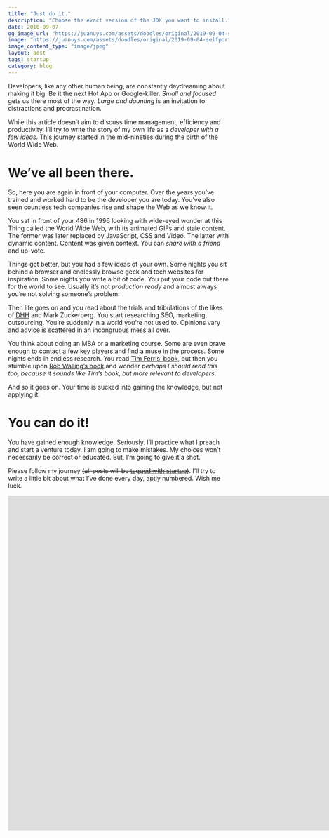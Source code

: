 ```yaml
---
title: "Just do it."
description: "Choose the exact version of the JDK you want to install."
date: 2010-09-07
og_image_url: "https://juanuys.com/assets/doodles/original/2019-09-04-selfportrait.png"
image: "https://juanuys.com/assets/doodles/original/2019-09-04-selfportrait.png"
image_content_type: "image/jpeg"
layout: post
tags: startup
category: blog
---
```


Developers, like any other human being, are constantly daydreaming about making it big. Be it the next Hot App or Google-killer. *Small and focused* gets us there most of the way. *Large and daunting* is an invitation to distractions and procrastination.

While this article doesn’t aim to discuss time management, efficiency and productivity, I’ll try to write the story of my own life as a *developer with a few ideas*. This journey started in the mid-nineties during the birth of the World Wide Web.

# We’ve all been there.

So, here you are again in front of your computer. Over the years you’ve trained and worked hard to be the developer you are today. You’ve also seen countless tech companies rise and shape the Web as we know it.

You sat in front of your 486 in 1996 looking with wide-eyed wonder at this Thing called the World Wide Web, with its animated GIFs and stale content. The former was later replaced by JavaScript, CSS and Video. The latter with dynamic content. Content was given context. You can *share with a friend* and up-vote.

Things got better, but you had a few ideas of your own. Some nights you sit behind a browser and endlessly browse geek and tech websites for inspiration. Some nights you write a bit of code. You put your code out there for the world to see. Usually it’s not *production ready* and almost always you’re not solving someone’s problem.

Then life goes on and you read about the trials and tribulations of the likes of [DHH](http://www.youtube.com/watch?feature=player_detailpage&v=0CDXJ6bMkMY#t=1236 "Often the simplest ideas in the world, like treating your customers nicely while still asking for money for what you do... CAN WORK!") and Mark Zuckerberg. You start researching SEO, marketing, outsourcing. You’re suddenly in a world you’re not used to. Opinions vary and advice is scattered in an incongruous mess all over.

You think about doing an MBA or a marketing course. Some are even brave enough to contact a few key players and find a muse in the process. Some nights ends in endless research. You read [Tim Ferris’ book](http://www.amazon.co.uk/4-Hour-Workweek-Escape-Live-Anywhere/dp/0307465357), but then you stumble upon [Rob Walling’s book](http://www.startupbook.net/) and wonder *perhaps I should read this too, because it sounds like Tim’s book, but more relevant to developers*.

And so it goes on. Your time is sucked into gaining the knowledge, but not applying it.

# You can do it!

You have gained enough knowledge. Seriously. I’ll practice what I preach and start a venture today. I am going to make mistakes. My choices won’t necessarily be correct or educated. But, I’m going to give it a shot.

Please follow my journey ~~(all posts will be [tagged with startup](/tag/startup))~~. I’ll try to write a little bit about what I’ve done every day, aptly numbered. Wish me luck.

<div class="videowrapper">
<iframe width="1665" height="764" src="https://www.youtube.com/embed/VZ2HcRl4wSk" frameborder="0" allow="autoplay; encrypted-media" allowfullscreen></iframe>
</div>
